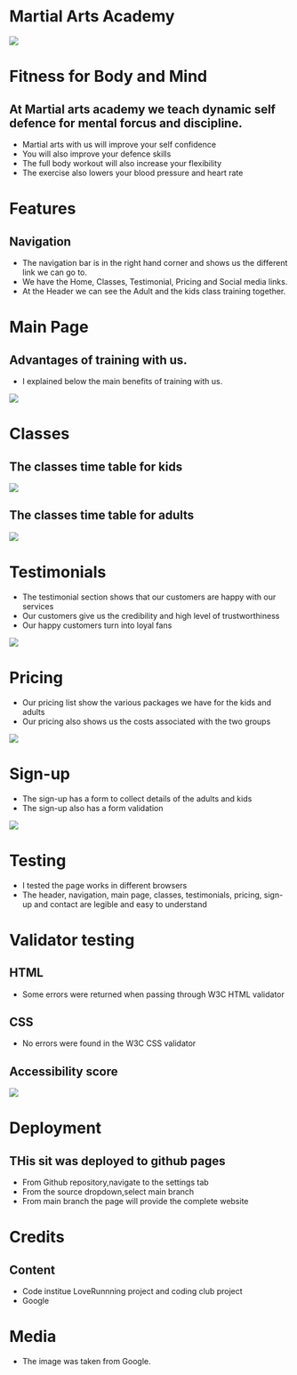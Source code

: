  # Martial Arts Academy

 
<img src="assets/images/Martial-Arts-Academy.PNG">

# Fitness for Body and Mind
## At Martial arts academy we teach dynamic self defence for mental forcus and discipline.
* Martial arts with us will improve your self confidence
* You will also improve your defence skills
* The full body workout will also increase your flexibility
* The exercise also lowers your blood pressure and heart rate

# Features
## Navigation 
* The navigation bar is in the right hand corner and shows us the different link we can go to.
* We have the Home, Classes, Testimonial, Pricing and Social media links.
* At the Header we can see the Adult and the kids class training together.

# Main Page
## Advantages of training with us.
* I explained below the main benefits of training with us.

<img src="assets/images/benefits.png">

# Classes
## The classes time table for kids 

<img src="assets/images/kids.png">

## The classes  time table for adults

<img src="assets/images/adult.png">

# Testimonials 
* The testimonial section shows that our customers are happy with our services
* Our customers give us the credibility and high level of trustworthiness
* Our happy customers turn into loyal fans

<img src="assets/images/testimonials.png">

# Pricing
* Our pricing list show the various packages we have for the kids and adults
* Our pricing also shows us the costs associated with the two groups

<img src="assets/images/pricing.png">

# Sign-up
* The sign-up has a form to collect details of the adults and kids
* The sign-up also has a form validation

<img src="assets/images/signup.png">

# Testing
* I tested the page works in different browsers 
* The header, navigation, main page, classes, testimonials, pricing, sign-up and contact are legible and easy to understand

# Validator testing

## HTML 
* Some errors were returned when passing through W3C HTML validator
## CSS
* No errors were found in the W3C CSS validator
## Accessibility score

 <img src="assets/images/acccesibility.png">

 # Deployment 
 ## THis sit was deployed to github pages
 * From Github repository,navigate to the settings tab
 * From the source dropdown,select main branch
 * From main branch the page will provide the complete website

 # Credits
 ## Content
 * Code institue LoveRunnning project and coding club project
 * Google

 # Media 
 * The image was taken from Google.
